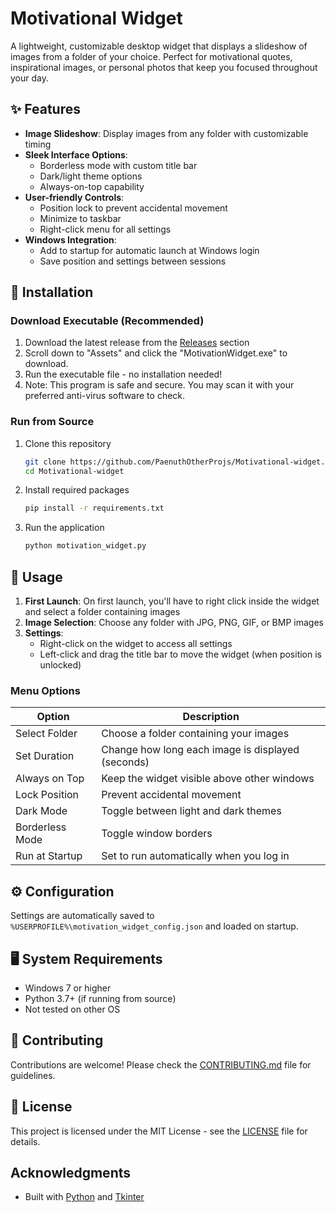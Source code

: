 # Motivational Widget

A lightweight, customizable desktop widget that displays a slideshow of images from a folder of your choice. Perfect for motivational quotes, inspirational images, or personal photos that keep you focused throughout your day.

## ✨ Features

- **Image Slideshow**: Display images from any folder with customizable timing
- **Sleek Interface Options**:
  - Borderless mode with custom title bar
  - Dark/light theme options 
  - Always-on-top capability
- **User-friendly Controls**:
  - Position lock to prevent accidental movement
  - Minimize to taskbar
  - Right-click menu for all settings
- **Windows Integration**:
  - Add to startup for automatic launch at Windows login
  - Save position and settings between sessions

## 🚀 Installation

### Download Executable (Recommended)
1. Download the latest release from the [Releases](https://github.com/PaenuthOtherProjs/Motivational-widget/releases) section
2. Scroll down to "Assets" and click the "MotivationWidget.exe" to download.
3. Run the executable file - no installation needed!
4. Note: This program is safe and secure. You may scan it with your preferred anti-virus software to check.

### Run from Source
1. Clone this repository
   ```bash
   git clone https://github.com/PaenuthOtherProjs/Motivational-widget.git
   cd Motivational-widget
   ```

2. Install required packages
   ```bash
   pip install -r requirements.txt
   ```

3. Run the application
   ```bash
   python motivation_widget.py
   ```

## 📖 Usage

1. **First Launch**: On first launch, you'll have to right click inside the widget and select a folder containing images
2. **Image Selection**: Choose any folder with JPG, PNG, GIF, or BMP images
3. **Settings**:
   - Right-click on the widget to access all settings
   - Left-click and drag the title bar to move the widget (when position is unlocked)

### Menu Options

| Option | Description |
|--------|-------------|
| Select Folder | Choose a folder containing your images |
| Set Duration | Change how long each image is displayed (seconds) |
| Always on Top | Keep the widget visible above other windows |
| Lock Position | Prevent accidental movement |
| Dark Mode | Toggle between light and dark themes |
| Borderless Mode | Toggle window borders |
| Run at Startup | Set to run automatically when you log in |

## ⚙️ Configuration

Settings are automatically saved to `%USERPROFILE%\motivation_widget_config.json` and loaded on startup.

## 🖥️ System Requirements

- Windows 7 or higher
- Python 3.7+ (if running from source)
- Not tested on other OS

## 🤝 Contributing

Contributions are welcome! Please check the [CONTRIBUTING.md](CONTRIBUTING.md) file for guidelines.

## 📝 License

This project is licensed under the MIT License - see the [LICENSE](LICENSE) file for details.

## Acknowledgments

- Built with [Python](https://www.python.org/) and [Tkinter](https://docs.python.org/3/library/tkinter.html)
